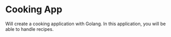 # Cooking App
Will create a cooking application with Golang.
In this application, you will be able to handle recipes.
